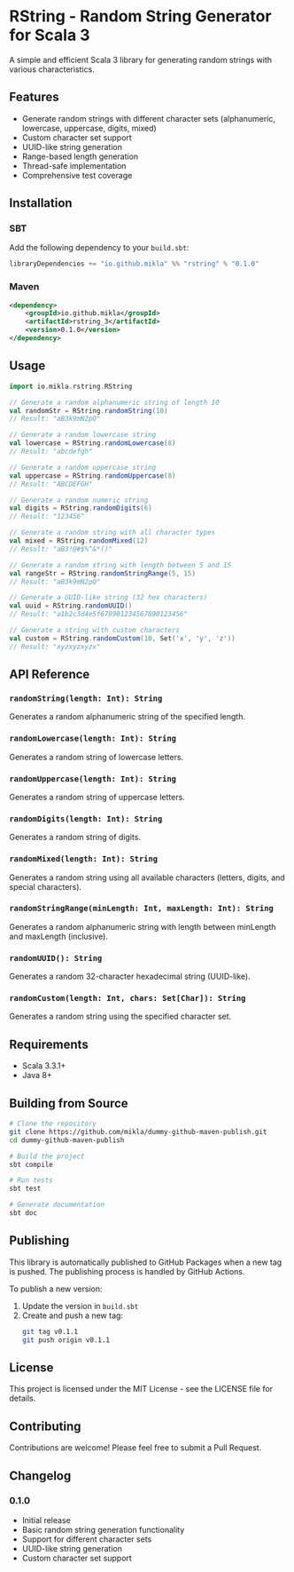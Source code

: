 # RString - Random String Generator for Scala 3

A simple and efficient Scala 3 library for generating random strings with various characteristics.

## Features

- Generate random strings with different character sets (alphanumeric, lowercase, uppercase, digits, mixed)
- Custom character set support
- UUID-like string generation
- Range-based length generation
- Thread-safe implementation
- Comprehensive test coverage

## Installation

### SBT

Add the following dependency to your `build.sbt`:

```scala
libraryDependencies += "io.github.mikla" %% "rstring" % "0.1.0"
```

### Maven

```xml
<dependency>
    <groupId>io.github.mikla</groupId>
    <artifactId>rstring_3</artifactId>
    <version>0.1.0</version>
</dependency>
```

## Usage

```scala
import io.mikla.rstring.RString

// Generate a random alphanumeric string of length 10
val randomStr = RString.randomString(10)
// Result: "aB3k9mN2pQ"

// Generate a random lowercase string
val lowercase = RString.randomLowercase(8)
// Result: "abcdefgh"

// Generate a random uppercase string
val uppercase = RString.randomUppercase(8)
// Result: "ABCDEFGH"

// Generate a random numeric string
val digits = RString.randomDigits(6)
// Result: "123456"

// Generate a random string with all character types
val mixed = RString.randomMixed(12)
// Result: "aB3!@#$%^&*()"

// Generate a random string with length between 5 and 15
val rangeStr = RString.randomStringRange(5, 15)
// Result: "aB3k9mN2pQ"

// Generate a UUID-like string (32 hex characters)
val uuid = RString.randomUUID()
// Result: "a1b2c3d4e5f678901234567890123456"

// Generate a string with custom characters
val custom = RString.randomCustom(10, Set('x', 'y', 'z'))
// Result: "xyzxyzxyzx"
```

## API Reference

### `randomString(length: Int): String`
Generates a random alphanumeric string of the specified length.

### `randomLowercase(length: Int): String`
Generates a random string of lowercase letters.

### `randomUppercase(length: Int): String`
Generates a random string of uppercase letters.

### `randomDigits(length: Int): String`
Generates a random string of digits.

### `randomMixed(length: Int): String`
Generates a random string using all available characters (letters, digits, and special characters).

### `randomStringRange(minLength: Int, maxLength: Int): String`
Generates a random alphanumeric string with length between minLength and maxLength (inclusive).

### `randomUUID(): String`
Generates a random 32-character hexadecimal string (UUID-like).

### `randomCustom(length: Int, chars: Set[Char]): String`
Generates a random string using the specified character set.

## Requirements

- Scala 3.3.1+
- Java 8+

## Building from Source

```bash
# Clone the repository
git clone https://github.com/mikla/dummy-github-maven-publish.git
cd dummy-github-maven-publish

# Build the project
sbt compile

# Run tests
sbt test

# Generate documentation
sbt doc
```

## Publishing

This library is automatically published to GitHub Packages when a new tag is pushed. The publishing process is handled by GitHub Actions.

To publish a new version:

1. Update the version in `build.sbt`
2. Create and push a new tag:
   ```bash
   git tag v0.1.1
   git push origin v0.1.1
   ```

## License

This project is licensed under the MIT License - see the LICENSE file for details.

## Contributing

Contributions are welcome! Please feel free to submit a Pull Request.

## Changelog

### 0.1.0
- Initial release
- Basic random string generation functionality
- Support for different character sets
- UUID-like string generation
- Custom character set support 